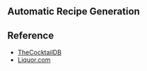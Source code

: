## Automatic Recipe Generation


## Reference 
- [TheCocktailDB](https://www.thecocktaildb.com/browse.php?b=m)
- [Liquor.com](https://www.liquor.com/)
